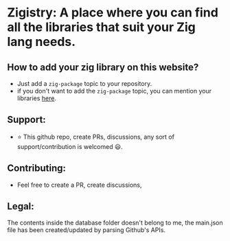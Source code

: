 # Zigistry: A place where you can find all the libraries that suit your Zig lang needs.

## How to add your zig library on this website?
- Just add a `zig-package` topic to your repository.
- if you don't want to add the `zig-package` topic, you can mention your libraries [here](https://github.com/RohanVashisht1234/zigistry/discussions/1).

## Support:
- ⭐ This github repo, create PRs, discussions, any sort of support/contribution is welcomed 😃.
## Contributing:
- Feel free to create a PR, create discussions,

## Legal:
The contents inside the database folder doesn't belong to me, the main.json file has been created/updated by parsing Github's APIs.
